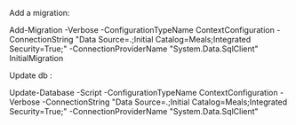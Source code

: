 Add a migration:

Add-Migration -Verbose -ConfigurationTypeName ContextConfiguration -ConnectionString "Data Source=.;Initial Catalog=Meals;Integrated Security=True;" -ConnectionProviderName "System.Data.SqlClient" InitialMigration


Update db : 

Update-Database -Script -ConfigurationTypeName ContextConfiguration -Verbose -ConnectionString "Data Source=.;Initial Catalog=Meals;Integrated Security=True;" -ConnectionProviderName "System.Data.SqlClient"

